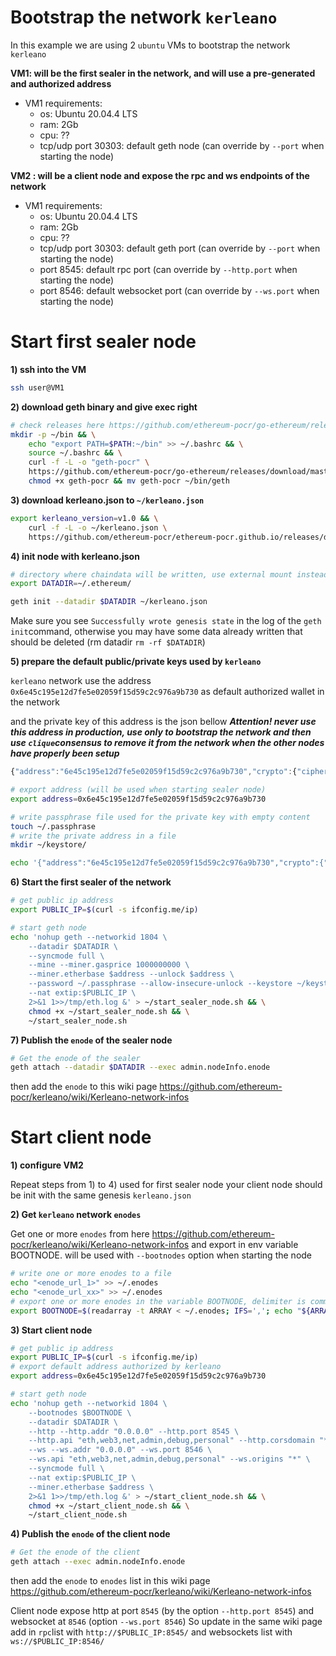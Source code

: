 # Bootstrap the network `kerleano`

In this example we are using 2 `ubuntu` VMs to bootstrap the network `kerleano`

**VM1: will be the first sealer in the network, and will use a pre-generated and authorized address**
- VM1 requirements: 
    * os: Ubuntu 20.04.4 LTS
    * ram: 2Gb
    * cpu: ??
    * tcp/udp port 30303: default geth node (can override by `--port` when starting the node)

**VM2 : will be a client node and expose the rpc and ws endpoints of the network**
- VM1 requirements: 
    * os: Ubuntu 20.04.4 LTS
    * ram: 2Gb
    * cpu: ??
    * tcp/udp port 30303: default geth port (can override by `--port` when starting the node)
    * port 8545: default rpc port (can override by `--http.port` when starting the node)
    * port 8546: default websocket port (can override by `--ws.port` when starting the node)

# Start first sealer node

**1) ssh into the VM**

```sh
ssh user@VM1
```

**2) download geth binary and give exec right**

```sh
# check releases here https://github.com/ethereum-pocr/go-ethereum/releases
mkdir -p ~/bin && \
    echo "export PATH=$PATH:~/bin" >> ~/.bashrc && \
    source ~/.bashrc && \
    curl -f -L -o "geth-pocr" \
    https://github.com/ethereum-pocr/go-ethereum/releases/download/master/geth && \
    chmod +x geth-pocr && mv geth-pocr ~/bin/geth
```

**3) download kerleano.json to `~/kerleano.json`**

```sh
export kerleano_version=v1.0 && \
    curl -f -L -o ~/kerleano.json \
    https://github.com/ethereum-pocr/ethereum-pocr.github.io/releases/download/$kerleano_version/kerleano.json
```


**4) init node with kerleano.json**

```sh
# directory where chaindata will be written, use external mount instead of ~/.ethereum/
export DATADIR=~/.ethereum/

geth init --datadir $DATADIR ~/kerleano.json
```

Make sure you see `Successfully wrote genesis state` in the log of the `geth init`command, otherwise you may have some data already written that should be deleted (rm datadir `rm -rf $DATADIR`)


**5) prepare the default public/private keys used by `kerleano`**

`kerleano` network use the address `0x6e45c195e12d7fe5e02059f15d59c2c976a9b730` as default authorized wallet in the network

and the private key of this address is the json bellow 
***Attention! never use this address in production, use only to bootstrap the network and then use `clique`consensus to remove it from the network when the other nodes have properly been setup***
```javascript
{"address":"6e45c195e12d7fe5e02059f15d59c2c976a9b730","crypto":{"cipher":"aes-128-ctr","ciphertext":"d3843d290994fbbdfaeddb9b049d35879af7ac68113210b466f936427f2ff263","cipherparams":{"iv":"eebb6604899c19c5cbab122e8d7aafc4"},"kdf":"scrypt","kdfparams":{"dklen":32,"n":262144,"p":1,"r":8,"salt":"18bec5873f021f6dadbe93ca90154832d831bee5f528342b4cfa3c3190f99036"},"mac":"f908a7daa8e98323a360112c589b1e5496e8cf59125835a19eb485452eff2431"},"id":"d6f4754c-1aa6-42b4-94d0-71eb4a072743","version":3}
```

```sh
# export address (will be used when starting sealer node)
export address=0x6e45c195e12d7fe5e02059f15d59c2c976a9b730

# write passphrase file used for the private key with empty content
touch ~/.passphrase
# write the private address in a file
mkdir ~/keystore/

echo '{"address":"6e45c195e12d7fe5e02059f15d59c2c976a9b730","crypto":{"cipher":"aes-128-ctr","ciphertext":"d3843d290994fbbdfaeddb9b049d35879af7ac68113210b466f936427f2ff263","cipherparams":{"iv":"eebb6604899c19c5cbab122e8d7aafc4"},"kdf":"scrypt","kdfparams":{"dklen":32,"n":262144,"p":1,"r":8,"salt":"18bec5873f021f6dadbe93ca90154832d831bee5f528342b4cfa3c3190f99036"},"mac":"f908a7daa8e98323a360112c589b1e5496e8cf59125835a19eb485452eff2431"},"id":"d6f4754c-1aa6-42b4-94d0-71eb4a072743","version":3}' > ~/keystore/pkey_6e45c195e12d7fe5e02059f15d59c2c976a9b730


```

**6) Start the first sealer of the network**

```sh
# get public ip address
export PUBLIC_IP=$(curl -s ifconfig.me/ip)

# start geth node 
echo 'nohup geth --networkid 1804 \
    --datadir $DATADIR \
    --syncmode full \
    --mine --miner.gasprice 1000000000 \
    --miner.etherbase $address --unlock $address \
    --password ~/.passphrase --allow-insecure-unlock --keystore ~/keystore/ \
    --nat extip:$PUBLIC_IP \
    2>&1 1>>/tmp/eth.log &' > ~/start_sealer_node.sh && \
    chmod +x ~/start_sealer_node.sh && \
    ~/start_sealer_node.sh
```

**7) Publish the `enode` of the sealer node**

```sh
# Get the enode of the sealer
geth attach --datadir $DATADIR --exec admin.nodeInfo.enode
```

then add the `enode` to this wiki page https://github.com/ethereum-pocr/kerleano/wiki/Kerleano-network-infos

# Start client node

**1) configure VM2**

Repeat steps from 1) to 4) used for first sealer node 
your client node should be init with the same genesis `kerleano.json`

**2) Get `kerleano` network `enodes`**

Get one or more `enodes` from here https://github.com/ethereum-pocr/kerleano/wiki/Kerleano-network-infos and export in env variable BOOTNODE.
will be used with `--bootnodes` option when starting the node

```sh
# write one or more enodes to a file 
echo "<enode_url_1>" >> ~/.enodes
echo "<enode_url_xx>" >> ~/.enodes
# export one or more enodes in the variable BOOTNODE, delimiter is comma`
export BOOTNODE=$(readarray -t ARRAY < ~/.enodes; IFS=','; echo "${ARRAY[*]}")
```

**3) Start client node**

```sh
# get public ip address
export PUBLIC_IP=$(curl -s ifconfig.me/ip)
# export default address authorized by kerleano
export address=0x6e45c195e12d7fe5e02059f15d59c2c976a9b730

# start geth node 
echo 'nohup geth --networkid 1804 \
    --bootnodes $BOOTNODE \
    --datadir $DATADIR \
    --http --http.addr "0.0.0.0" --http.port 8545 \
    --http.api "eth,web3,net,admin,debug,personal" --http.corsdomain "*" \
    --ws --ws.addr "0.0.0.0" --ws.port 8546 \
    --ws.api "eth,web3,net,admin,debug,personal" --ws.origins "*" \
    --syncmode full \
    --nat extip:$PUBLIC_IP \
    --miner.etherbase $address \
    2>&1 1>>/tmp/eth.log &' > ~/start_client_node.sh && \
    chmod +x ~/start_client_node.sh && \
    ~/start_client_node.sh
```

**4) Publish the `enode` of the client node**

```sh
# Get the enode of the client
geth attach --exec admin.nodeInfo.enode
```
then add the `enode` to `enodes` list in this wiki page https://github.com/ethereum-pocr/kerleano/wiki/Kerleano-network-infos

Client node expose http at port `8545` (by the option `--http.port 8545`) and websocket at `8546` (option `--ws.port 8546`)
So update in the same wiki page add in `rpc`list with `http://$PUBLIC_IP:8545/` and websockets list with `ws://$PUBLIC_IP:8546/`







